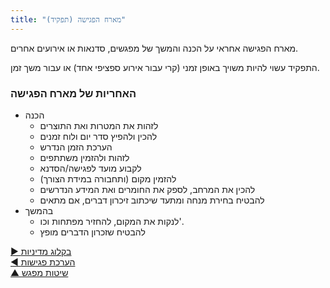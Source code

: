 ```yaml
---
title: "מארח הפגישה (תפקיד)"
---
```



מארח הפגישה אחראי על הכנה והמשך של מפגשים, סדנאות או אירועים אחרים.

התפקיד עשוי להיות משויך באופן זמני (קרי עבור אירוע ספציפי אחד) או עבור משך זמן.


### האחריות של מארח הפגישה

- הכנה 
    - לזהות את המטרות ואת התוצרים
    - להכין ולהפיץ סדר יום ולוח זמנים
    - הערכת הזמן הנדרש
    - לזהות ולהזמין משתתפים
    - לקבוע מועד לפגישה/הסדנא
    - להזמין מקום (ותחבורה במידת הצורך)
    - להכין את המרחב, לספק את החומרים ואת המידע הנדרשים
    - להבטיח בחירת מנחה ומתעד שיכתוב זיכרון דברים, אם מתאים
- בהמשך 
    - לנקות את המקום, להחזיר מפתחות וכו'.
    - להבטיח שזכרון הדברים מופץ

[&#9654; בקלוג מדיניות](governance-backlog.html)<br/>[&#9664; הערכת פגישות](evaluate-meetings.html)<br/>[&#9650; שיטות מפגש](meeting-practices.html)

